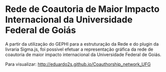 # Rede de Coautoria de Maior Impacto Internacional da Universidade Federal de Goiás
A partir da utilização do GEPHI para a estruturação da Rede e do plugin da livraria Sigma.js, foi possivel efetuar a representação gráfica da rede de coautoria de maior impacto internacional da Universidade Federal de Goiás.

Para visualizar: http://eduardo2s.github.io/Coauthorship_network_UFG
